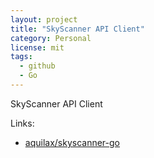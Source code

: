 ```yaml
---
layout: project
title: "SkyScanner API Client"
category: Personal
license: mit
tags:
  - github
  - Go
---
```


SkyScanner API Client

Links:


* [aquilax/skyscanner-go](https://github.com/aquilax/skyscanner-go)
